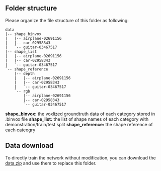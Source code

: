 ## Folder structure
Please organize the file structure of this folder as following:
```
data
|-- shape_binvox
|   |-- airplane-02691156
|   |-- car-02958343
|   `-- guitar-03467517
|-- shape_list
|   |-- airplane-02691156
|   |-- car-02958343
|   `-- guitar-03467517
`-- shape_reference
    |-- depth
    |   |-- airplane-02691156
    |   |-- car-02958343
    |   `-- guitar-03467517
    `-- rgb
        |-- airplane-02691156
        |-- car-02958343
        `-- guitar-03467517
```
**shape_binvox:** the voxlized groundtruth data of each category stored in .binvox file
**shape_list:** the list of shape names of each category with demonstration/train/test split
**shape_reference:** the shape reference of each cateogry

## Data download
To directly train the network without modification, you can download the [data.zip](https://drive.google.com/file/d/1inwGXugUEB_vbmTjl33gfWWPhAw594Fv/view?usp=sharing) and use them to replace this folder.
